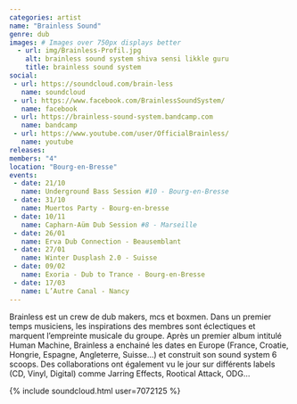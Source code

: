 ```yaml
---
categories: artist
name: "Brainless Sound"
genre: dub
images: # Images over 750px displays better
  - url: img/Brainless-Profil.jpg
    alt: brainless sound system shiva sensi likkle guru
    title: brainless sound system
social:
 - url: https://soundcloud.com/brain-less
   name: soundcloud
 - url: https://www.facebook.com/BrainlessSoundSystem/
   name: facebook
 - url: https://brainless-sound-system.bandcamp.com
   name: bandcamp
 - url: https://www.youtube.com/user/OfficialBrainless/
   name: youtube
releases:
members: "4"
location: "Bourg-en-Bresse"
events:
 - date: 21/10
   name: Underground Bass Session #10 - Bourg-en-Bresse
 - date: 31/10
   name: Muertos Party - Bourg-en-bresse
 - date: 10/11
   name: Capharn-Aüm Dub Session #8 - Marseille
 - date: 26/01
   name: Erva Dub Connection - Beausemblant 
 - date: 27/01
   name: Winter Dusplash 2.0 - Suisse
 - date: 09/02
   name: Exoria - Dub to Trance - Bourg-en-Bresse
 - date: 17/03
   name: L’Autre Canal - Nancy
---
```

Brainless est un crew de dub makers, mcs et boxmen. Dans un premier temps musiciens, les inspirations des membres sont éclectiques et marquent l’empreinte musicale du groupe. Après un premier album intitulé Human Machine, Brainless a enchainé les dates en Europe (France, Croatie, Hongrie, Espagne, Angleterre, Suisse…) et construit son sound system 6 scoops. Des collaborations ont également vu le jour sur différents labels (CD, Vinyl, Digital) comme Jarring Effects, Rootical Attack, ODG…  

{% include soundcloud.html user=7072125 %}
